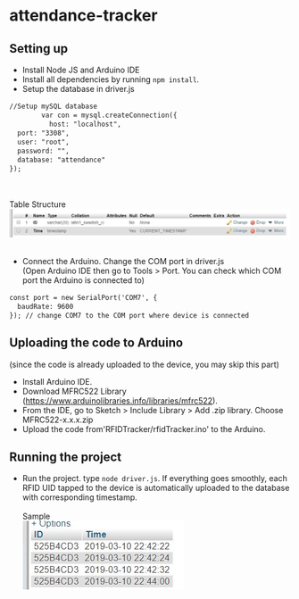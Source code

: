 # attendance-tracker

## Setting up
- Install Node JS and Arduino IDE
- Install all dependencies by running `npm install`.
- Setup the database in driver.js<br/>
<pre><code>//Setup mySQL database  
        var con = mysql.createConnection({  
          host: "localhost",  
  port: "3308",  
  user: "root",  
  password: "",  
  database: "attendance"  
});
</code></pre>
<br><br>
Table Structure<br>
![screenshot](screenshots/capture.jpg)<br><br>
- Connect the Arduino. Change the COM port in driver.js <br/>(Open Arduino IDE then go to Tools > Port. You can check which COM port the Arduino is connected to)<br />
<pre><code>const port = new SerialPort('COM7', {  
  baudRate: 9600  
}); // change COM7 to the COM port where device is connected
</code></pre>

## Uploading the code to Arduino
(since the code is already uploaded to the device, you may skip this part)
- Install Arduino IDE.
- Download MFRC522 Library (https://www.arduinolibraries.info/libraries/mfrc522). 
- From the IDE, go to Sketch > Include Library > Add .zip library. Choose MFRC522-x.x.x.zip
- Upload the code from'RFIDTracker/rfidTracker.ino' to the Arduino.

## Running the project
- Run the project. type `node driver.js`. If everything goes smoothly, each RFID UID tapped to the device is automatically uploaded to the database with corresponding timestamp.<br><br>
Sample<br>
![sample](screenshots/sample.jpg)
